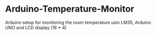 # Arduino-Temperature-Monitor
Arduino setup for monitoring the room temperature usin LM35, Arduino UNO and LCD display (16 * 4)
